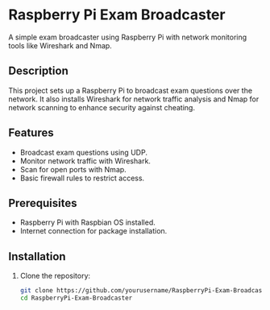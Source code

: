 # Raspberry Pi Exam Broadcaster

A simple exam broadcaster using Raspberry Pi with network monitoring tools like Wireshark and Nmap.

## Description

This project sets up a Raspberry Pi to broadcast exam questions over the network. It also installs Wireshark for network traffic analysis and Nmap for network scanning to enhance security against cheating.

## Features

- Broadcast exam questions using UDP.
- Monitor network traffic with Wireshark.
- Scan for open ports with Nmap.
- Basic firewall rules to restrict access.

## Prerequisites

- Raspberry Pi with Raspbian OS installed.
- Internet connection for package installation.

## Installation

1. Clone the repository:
   ```bash
   git clone https://github.com/yourusername/RaspberryPi-Exam-Broadcaster.git
   cd RaspberryPi-Exam-Broadcaster
